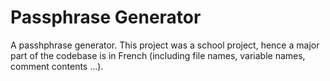 # Passphrase Generator

A passhphrase generator. This project was a school project, hence a major part of the codebase is in French (including file names, variable names, comment contents ...). 
